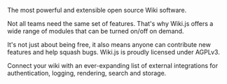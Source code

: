 The most powerful and extensible open source Wiki software.

Not all teams need the same set of features. That's why Wiki.js offers a wide range of modules that can be turned on/off on demand.

It's not just about being free, it also means anyone can contribute new features and help squash bugs. Wiki.js is proudly licensed under AGPLv3.

Connect your wiki with an ever-expanding list of external integrations for authentication, logging, rendering, search and storage.
